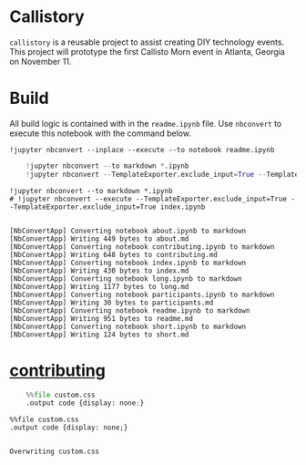 
# Callistory

`callistory` is a reusable project to assist creating DIY technology events.  This project will prototype the first Callisto Morn event in Atlanta, Georgia on November 11.

# Build

All build logic is contained with in the `readme.ipynb` file.  Use `nbconvert` to execute this notebook with the command below.

    !jupyter nbconvert --inplace --execute --to notebook readme.ipynb


```python
    !jupyter nbconvert --to markdown *.ipynb
    !jupyter nbconvert --TemplateExporter.exclude_input=True --TemplateExporter.exclude_input=True index.ipynb 
```


    !jupyter nbconvert --to markdown *.ipynb
    # !jupyter nbconvert --execute --TemplateExporter.exclude_input=True --TemplateExporter.exclude_input=True index.ipynb 


    [NbConvertApp] Converting notebook about.ipynb to markdown
    [NbConvertApp] Writing 449 bytes to about.md
    [NbConvertApp] Converting notebook contributing.ipynb to markdown
    [NbConvertApp] Writing 648 bytes to contributing.md
    [NbConvertApp] Converting notebook index.ipynb to markdown
    [NbConvertApp] Writing 430 bytes to index.md
    [NbConvertApp] Converting notebook long.ipynb to markdown
    [NbConvertApp] Writing 1177 bytes to long.md
    [NbConvertApp] Converting notebook participants.ipynb to markdown
    [NbConvertApp] Writing 30 bytes to participants.md
    [NbConvertApp] Converting notebook readme.ipynb to markdown
    [NbConvertApp] Writing 951 bytes to readme.md
    [NbConvertApp] Converting notebook short.ipynb to markdown
    [NbConvertApp] Writing 124 bytes to short.md


# [contributing](contributing.ipynb)


```python
    %%file custom.css
    .output code {display: none;}
```


    %%file custom.css
    .output code {display: none;}


    Overwriting custom.css

